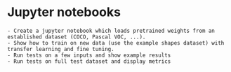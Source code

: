 # Jupyter notebooks

    - Create a jupyter notebook which loads pretrained weights from an established dataset (COCO, Pascal VOC, ...).
    - Show how to train on new data (use the example shapes dataset) with transfer learning and fine tuning.
    - Run tests on a few inputs and show example results
    - Run tests on full test dataset and display metrics